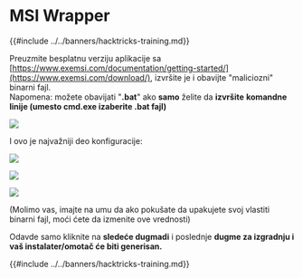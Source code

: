# MSI Wrapper

{{#include ../../banners/hacktricks-training.md}}

Preuzmite besplatnu verziju aplikacije sa [https://www.exemsi.com/documentation/getting-started/](https://www.exemsi.com/download/), izvršite je i obavijte "maliciozni" binarni fajl.\
Napomena: možete obavijati "**.bat**" ako **samo** želite da **izvršite** **komandne linije (umesto cmd.exe izaberite .bat fajl)**

![](<../../images/image (417).png>)

I ovo je najvažniji deo konfiguracije:

![](<../../images/image (312).png>)

![](<../../images/image (346).png>)

![](<../../images/image (1072).png>)

(Molimo vas, imajte na umu da ako pokušate da upakujete svoj vlastiti binarni fajl, moći ćete da izmenite ove vrednosti)

Odavde samo kliknite na **sledeće dugmadi** i poslednje **dugme za izgradnju i vaš instalater/omotač će biti generisan.**

{{#include ../../banners/hacktricks-training.md}}
